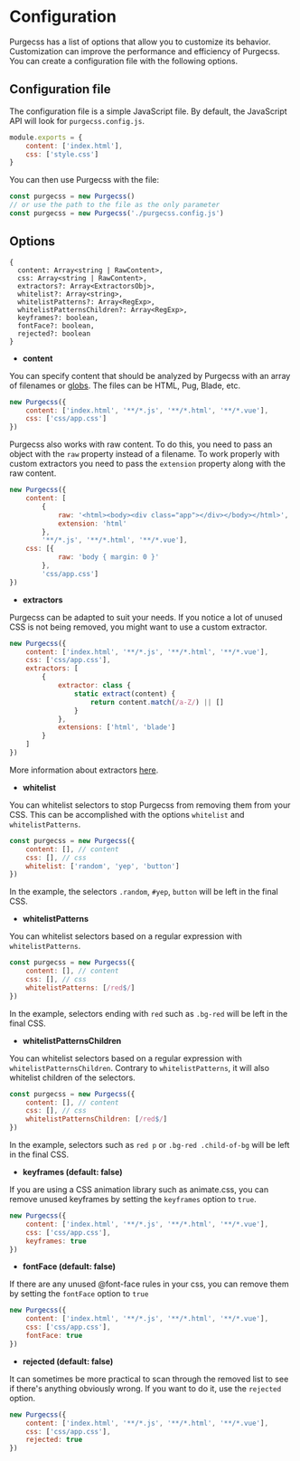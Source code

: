 # Configuration

Purgecss has a list of options that allow you to customize its behavior. Customization can improve the performance and efficiency of Purgecss. You can create a configuration file with the following options.

## Configuration file

The configuration file is a simple JavaScript file. By default, the JavaScript API will look for `purgecss.config.js`.

```javascript
module.exports = {
    content: ['index.html'],
    css: ['style.css']
}
```

You can then use Purgecss with the file:

```javascript
const purgecss = new Purgecss()
// or use the path to the file as the only parameter
const purgecss = new Purgecss('./purgecss.config.js')
```

## Options

```text
{
  content: Array<string | RawContent>,
  css: Array<string | RawContent>,
  extractors?: Array<ExtractorsObj>,
  whitelist?: Array<string>,
  whitelistPatterns?: Array<RegExp>,
  whitelistPatternsChildren?: Array<RegExp>,
  keyframes?: boolean,
  fontFace?: boolean,
  rejected?: boolean
}
```

* **content**

You can specify content that should be analyzed by Purgecss with an array of filenames or [globs](https://github.com/isaacs/node-glob/blob/master/README.md#glob-primer). The files can be HTML, Pug, Blade, etc.

```javascript
new Purgecss({
    content: ['index.html', '**/*.js', '**/*.html', '**/*.vue'],
    css: ['css/app.css']
})
```

Purgecss also works with raw content. To do this, you need to pass an object with the `raw` property instead of a filename. To work properly with custom extractors you need to pass the `extension` property along with the raw content.

```javascript
new Purgecss({
    content: [
        {
            raw: '<html><body><div class="app"></div></body></html>',
            extension: 'html'
        },
        '**/*.js', '**/*.html', '**/*.vue'],
    css: [{
            raw: 'body { margin: 0 }'
        },
        'css/app.css']
})
```

* **extractors**

Purgecss can be adapted to suit your needs. If you notice a lot of unused CSS is not being removed, you might want to use a custom extractor.

```javascript
new Purgecss({
    content: ['index.html', '**/*.js', '**/*.html', '**/*.vue'],
    css: ['css/app.css'],
    extractors: [
        {
            extractor: class {
                static extract(content) {
                    return content.match(/a-Z/) || []
                }
            },
            extensions: ['html', 'blade']
        }
    ]
})
```

More information about extractors [here](extractors.md).

* **whitelist**

You can whitelist selectors to stop Purgecss from removing them from your CSS. This can be accomplished with the options `whitelist` and `whitelistPatterns`.

```javascript
const purgecss = new Purgecss({
    content: [], // content
    css: [], // css
    whitelist: ['random', 'yep', 'button']
})
```

In the example, the selectors `.random`, `#yep`, `button` will be left in the final CSS.

* **whitelistPatterns**

You can whitelist selectors based on a regular expression with `whitelistPatterns`.

```javascript
const purgecss = new Purgecss({
    content: [], // content
    css: [], // css
    whitelistPatterns: [/red$/]
})
```

In the example, selectors ending with `red` such as `.bg-red` will be left in the final CSS.

* **whitelistPatternsChildren**

You can whitelist selectors based on a regular expression with `whitelistPatternsChildren`. Contrary to `whitelistPatterns`, it will also whitelist children of the selectors.

```javascript
const purgecss = new Purgecss({
    content: [], // content
    css: [], // css
    whitelistPatternsChildren: [/red$/]
})
```

In the example, selectors such as `red p` or `.bg-red .child-of-bg` will be left in the final CSS.

* **keyframes \(default: false\)**

If you are using a CSS animation library such as animate.css, you can remove unused keyframes by setting the `keyframes` option to `true`.

```javascript
new Purgecss({
    content: ['index.html', '**/*.js', '**/*.html', '**/*.vue'],
    css: ['css/app.css'],
    keyframes: true
})
```

* **fontFace \(default: false\)**

If there are any unused @font-face rules in your css, you can remove them by setting the `fontFace` option to `true`

```javascript
new Purgecss({
    content: ['index.html', '**/*.js', '**/*.html', '**/*.vue'],
    css: ['css/app.css'],
    fontFace: true
})
```

* **rejected \(default: false\)**

It can sometimes be more practical to scan through the removed list to see if there's anything obviously wrong.
If you want to do it, use the `rejected` option.

```javascript
new Purgecss({
    content: ['index.html', '**/*.js', '**/*.html', '**/*.vue'],
    css: ['css/app.css'],
    rejected: true
})
```
